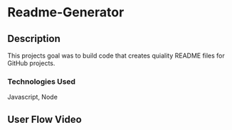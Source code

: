 # Readme-Generator

## Description

This projects goal was to build code that creates quiality README files for GitHub projects.

### Technologies Used
Javascript, Node

## User Flow Video
